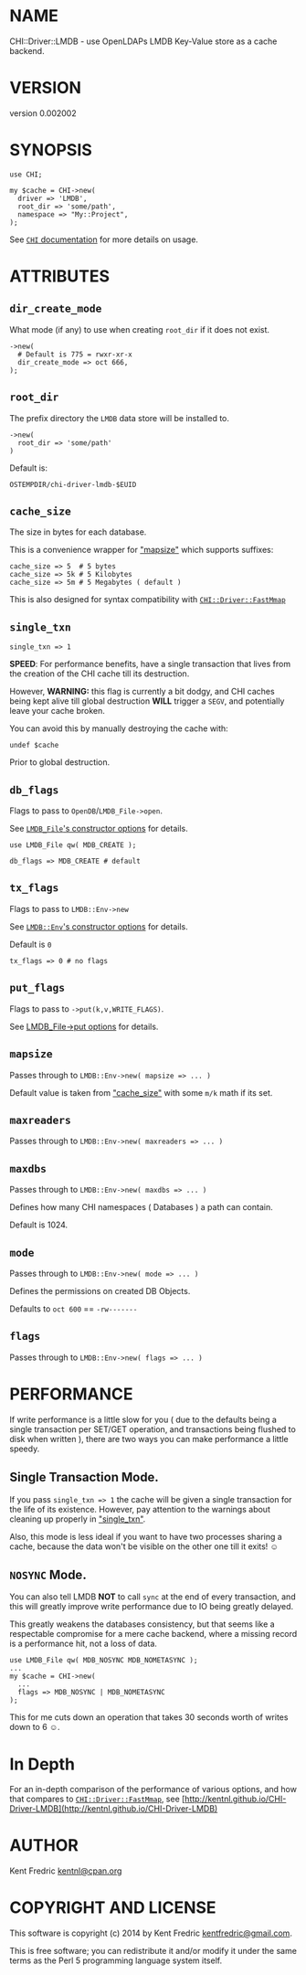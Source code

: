 # NAME

CHI::Driver::LMDB - use OpenLDAPs LMDB Key-Value store as a cache backend.

# VERSION

version 0.002002

# SYNOPSIS

    use CHI;

    my $cache = CHI->new(
      driver => 'LMDB',
      root_dir => 'some/path',
      namespace => "My::Project",
    );

See [`CHI` documentation](https://metacpan.org/pod/CHI) for more details on usage.

# ATTRIBUTES

## `dir_create_mode`

What mode (if any) to use when creating `root_dir` if it does not exist.

    ->new(
      # Default is 775 = rwxr-xr-x
      dir_create_mode => oct 666,
    );

## `root_dir`

The prefix directory the `LMDB` data store will be installed to.

    ->new(
      root_dir => 'some/path'
    )

Default is:

    OSTEMPDIR/chi-driver-lmdb-$EUID

## `cache_size`

The size in bytes for each database.

This is a convenience wrapper for ["mapsize"](#mapsize) which supports suffixes:

    cache_size => 5  # 5 bytes
    cache_size => 5k # 5 Kilobytes
    cache_size => 5m # 5 Megabytes ( default )

This is also designed for syntax compatibility with [`CHI::Driver::FastMmap`](https://metacpan.org/pod/CHI::Driver::FastMmap)

## `single_txn`

    single_txn => 1

**SPEED**: For performance benefits, have a single transaction
that lives from the creation of the CHI cache till its destruction.

However, **WARNING:** this flag is currently a bit dodgy, and CHI caches being kept alive
till global destruction **WILL** trigger a `SEGV`, and potentially leave your cache broken.

You can avoid this by manually destroying the cache with:

    undef $cache

Prior to global destruction.

## `db_flags`

Flags to pass to `OpenDB`/`LMDB_File->open`.

See [`LMDB_File`'s constructor options](https://metacpan.org/pod/LMDB_File#LMDB_File) for details.

    use LMDB_File qw( MDB_CREATE );

    db_flags => MDB_CREATE # default

## `tx_flags`

Flags to pass to `LMDB::Env->new`

See [`LMDB::Env`'s constructor options](https://metacpan.org/pod/LMDB_File#LMDB::Env) for details.

Default is `0`

    tx_flags => 0 # no flags

## `put_flags`

Flags to pass to `->put(k,v,WRITE_FLAGS)`.

See [LMDB\_File->put options](https://metacpan.org/pod/LMDB_File#LMDB_File) for details.

## `mapsize`

Passes through to `LMDB::Env->new( mapsize => ... )`

Default value is taken from ["cache\_size"](#cache_size) with some `m/k` math if its set.

## `maxreaders`

Passes through to `LMDB::Env->new( maxreaders => ... )`

## `maxdbs`

Passes through to `LMDB::Env->new( maxdbs => ... )`

Defines how many CHI namespaces ( Databases ) a path can contain.

Default is 1024.

## `mode`

Passes through to `LMDB::Env->new( mode => ... )`

Defines the permissions on created DB Objects.

Defaults to `oct 600` == `-rw-------`

## `flags`

Passes through to `LMDB::Env->new( flags => ... )`

# PERFORMANCE

If write performance is a little slow for you ( due to the defaults being a single
transaction per SET/GET operation, and transactions being flushed to disk when written ),
there are two ways you can make performance a little speedy.

## Single Transaction Mode.

If you pass `single_txn => 1` the cache will be given a single transaction
for the life of its existence. However, pay attention to the warnings about cleaning
up properly in ["single\_txn"](#single_txn).

Also, this mode is less ideal if you want to have two processes sharing a cache,
because the data won't be visible on the other one till it exits! ☺

## `NOSYNC` Mode.

You can also tell LMDB **NOT** to call `sync` at the end of every transaction,
and this will greatly improve write performance due to IO being greatly delayed.

This greatly weakens the databases consistency, but that seems like a respectable
compromise for a mere cache backend, where a missing record is a performance hit, not a loss of data.

    use LMDB_File qw( MDB_NOSYNC MDB_NOMETASYNC );
    ...
    my $cache = CHI->new(
      ...
      flags => MDB_NOSYNC | MDB_NOMETASYNC
    );

This for me cuts down an operation that takes 30 seconds worth of writes down to 6 ☺.

# In Depth

For an in-depth comparison of the performance of various options,
and how that compares to [`CHI::Driver::FastMmap`](https://metacpan.org/pod/CHI::Driver::FastMmap),
see [http://kentnl.github.io/CHI-Driver-LMDB](http://kentnl.github.io/CHI-Driver-LMDB)

# AUTHOR

Kent Fredric <kentnl@cpan.org>

# COPYRIGHT AND LICENSE

This software is copyright (c) 2014 by Kent Fredric <kentfredric@gmail.com>.

This is free software; you can redistribute it and/or modify it under
the same terms as the Perl 5 programming language system itself.
